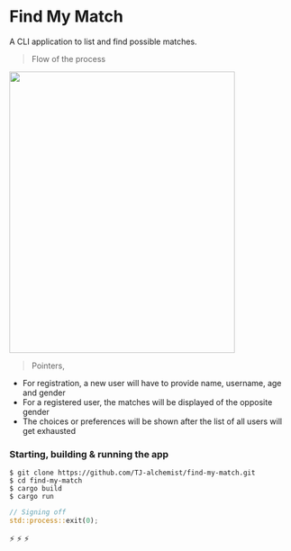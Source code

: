 # Find My Match
A CLI application to list and find possible matches.

> Flow of the process
  
<img src="https://user-images.githubusercontent.com/57192661/147559484-f59fe63f-7d64-4392-8832-0faea2b14ca3.jpg" style="width:400px; height:500px;">  

> Pointers,
* For registration, a new user will have to provide name, username, age and gender
* For a registered user, the matches will be displayed of the opposite gender
* The choices or preferences will be shown after the list of all users will get exhausted
  
### Starting, building & running the app
```
$ git clone https://github.com/TJ-alchemist/find-my-match.git
$ cd find-my-match
$ cargo build
$ cargo run
```
```rust
// Signing off
std::process::exit(0);
```
:zap: :zap: :zap:
